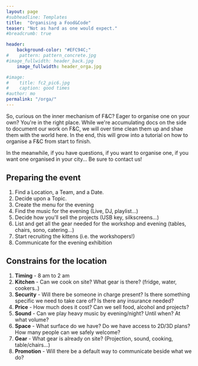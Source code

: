 ```yaml
---
layout: page
#subheadline: Templates
title:  "Organising a Food&Code"
teaser: "Not as hard as one would expect."
#breadcrumb: true

header:
    background-color: "#EFC94C;"
#    pattern: pattern_concrete.jpg
#image_fullwidth: header_back.jpg
    image_fullwidth: header_orga.jpg

#image:
#    title: fc2_pic6.jpg
#    caption: good times
#author: mo
permalink: "/orga/"
---
```



So, curious on the inner mechanism of F&C? Eager to organise one on your own? You're in the right place. While we're accumulating docs on the side to document our work on F&C, we will over time clean them up and shae them with the world here. In the end, this will grow into a tutorial on how to organise a F&C from start to finish.

In the meanwhile, if you have questions, if you want to organise one, if you want one organised in your city... Be sure to contact us!


## Preparing the event ##

1. Find a Location, a Team, and a Date.
2. Decide upon a Topic.
3. Create the menu for the evening
4. Find the music for the evening (Live, DJ, playlist...)
5. Decide how you'll sell the projects (USB key, silkscreens...)
6. List and get all the gear needed for the workshop and evening (tables, chairs, sono, catering...)
7. Start recruiting the kittens (i.e. the workshopers!)
8. Communicate for the evening exhibition

## Constrains for the location ##
1. **Timing** - 8 am to 2 am
2. **Kitchen** - Can we cook on site? What gear is there? (fridge, water, cookers..)
3. **Security** - Will there be someone in charge present? Is there something specific we need to take care of? Is there any insurance needed?
4. **Price** - How much does it cost? Can we sell food, alcohol and projects?
5. **Sound** - Can we play heavy music by evening/night? Until when? At what volume?
6. **Space** - What surface do we have? Do we have access to 2D/3D plans? How many people can we safely welcome?
7. **Gear** - What gear is already on site? (Projection, sound, cooking, table/chairs...)
8. **Promotion** - Will there be a default way to communicate beside what we do?

